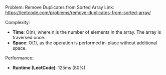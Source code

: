 Problem: Remove Duplicates from Sorted Array
Link: https://leetcode.com/problems/remove-duplicates-from-sorted-array/

Complexity:

- **Time**: O(n), where n is the number of elements in the array. The array is traversed once.
- **Space**: O(1), as the operation is performed in-place without additional space.

Performance:

- **Runtime (LeetCode)**: 125ms (80%)
